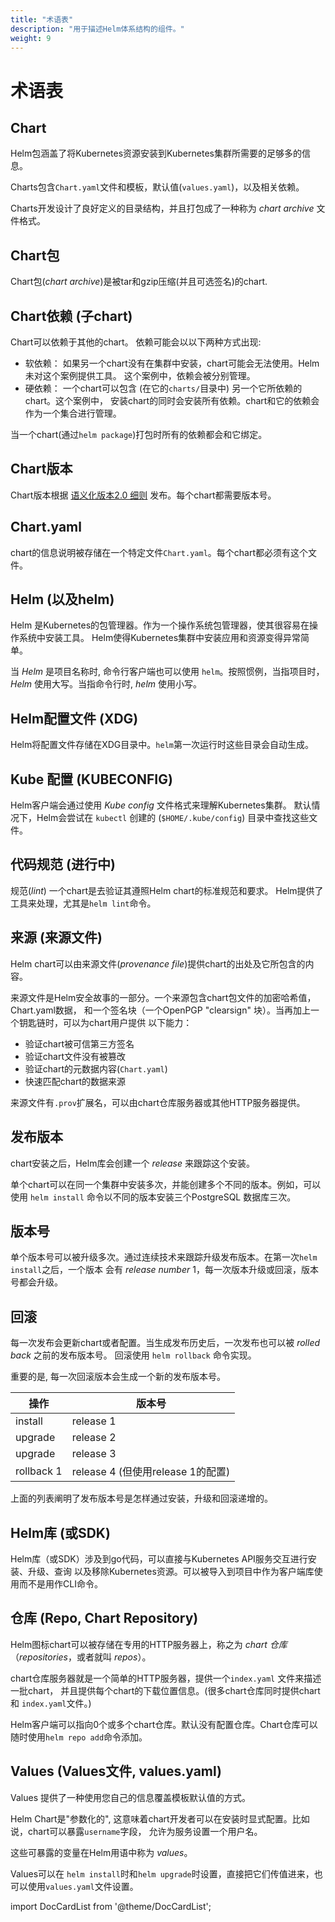 ```yaml
---
title: "术语表" 
description: "用于描述Helm体系结构的组件。"
weight: 9
---
```


# 术语表

## Chart

Helm包涵盖了将Kubernetes资源安装到Kubernetes集群所需要的足够多的信息。

Charts包含`Chart.yaml`文件和模板，默认值(`values.yaml`)，以及相关依赖。

Charts开发设计了良好定义的目录结构，并且打包成了一种称为 _chart archive_ 文件格式。

## Chart包

Chart包(_chart archive_)是被tar和gzip压缩(并且可选签名)的chart.

## Chart依赖 (子chart)

Chart可以依赖于其他的chart。 依赖可能会以以下两种方式出现:

- 软依赖： 如果另一个chart没有在集群中安装，chart可能会无法使用。Helm未对这个案例提供工具。
这个案例中，依赖会被分别管理。
- 硬依赖： 一个chart可以包含 (在它的`charts/`目录中) 另一个它所依赖的chart。这个案例中，
安装chart的同时会安装所有依赖。chart和它的依赖会作为一个集合进行管理。

当一个chart(通过`helm package`)打包时所有的依赖都会和它绑定。

## Chart版本

Chart版本根据 [语义化版本2.0 细则](https://semver.org) 发布。每个chart都需要版本号。

## Chart.yaml

chart的信息说明被存储在一个特定文件`Chart.yaml`。每个chart都必须有这个文件。

## Helm (以及helm)

Helm 是Kubernetes的包管理器。作为一个操作系统包管理器，使其很容易在操作系统中安装工具。
Helm使得Kubernetes集群中安装应用和资源变得异常简单。

当 _Helm_ 是项目名称时, 命令行客户端也可以使用 `helm`。按照惯例，当指项目时，_Helm_ 
使用大写。当指命令行时, _helm_ 使用小写。

## Helm配置文件 (XDG)

Helm将配置文件存储在XDG目录中。`helm`第一次运行时这些目录会自动生成。

## Kube 配置 (KUBECONFIG)

Helm客户端会通过使用 _Kube config_ 文件格式来理解Kubernetes集群。
默认情况下，Helm会尝试在 `kubectl` 创建的 (`$HOME/.kube/config`) 目录中查找这些文件。

## 代码规范 (进行中)

规范(_lint_) 一个chart是去验证其遵照Helm chart的标准规范和要求。
Helm提供了工具来处理，尤其是`helm lint`命令。

## 来源 (来源文件)

Helm chart可以由来源文件(_provenance file_)提供chart的出处及它所包含的内容。

来源文件是Helm安全故事的一部分。一个来源包含chart包文件的加密哈希值，Chart.yaml数据，
和一个签名块（一个OpenPGP "clearsign" 块）。当再加上一个钥匙链时，可以为chart用户提供
以下能力：

- 验证chart被可信第三方签名
- 验证chart文件没有被篡改
- 验证chart的元数据内容(`Chart.yaml`)
- 快速匹配chart的数据来源

来源文件有`.prov`扩展名，可以由chart仓库服务器或其他HTTP服务器提供。

## 发布版本

chart安装之后，Helm库会创建一个 _release_ 来跟踪这个安装。

单个chart可以在同一个集群中安装多次，并能创建多个不同的版本。例如，可以使用 `helm install` 
命令以不同的版本安装三个PostgreSQL 数据库三次。

## 版本号

单个版本号可以被升级多次。通过连续技术来跟踪升级发布版本。在第一次`helm install`之后，一个版本
会有 _release number_ 1，每一次版本升级或回滚，版本号都会升级。

## 回滚

每一次发布会更新chart或者配置。当生成发布历史后，一次发布也可以被 _rolled back_ 之前的发布版本号。
回滚使用 `helm rollback` 命令实现。

重要的是, 每一次回滚版本会生成一个新的发布版本号。

| 操作       | 版本号                                       |
|------------|------------------------------------------------------|
| install    | release 1                                            |
| upgrade    | release 2                                            |
| upgrade    | release 3                                            |
| rollback 1 | release 4 (但使用release 1的配置) |

上面的列表阐明了发布版本号是怎样通过安装，升级和回滚递增的。

## Helm库 (或SDK)

Helm库（或SDK）涉及到go代码，可以直接与Kubernetes API服务交互进行安装、升级、查询
以及移除Kubernetes资源。可以被导入到项目中作为客户端库使用而不是用作CLI命令。

## 仓库 (Repo, Chart Repository)

Helm图标chart可以被存储在专用的HTTP服务器上，称之为 _chart 仓库_（_repositories_，或者就叫 _repos_）。

chart仓库服务器就是一个简单的HTTP服务器，提供一个`index.yaml` 文件来描述一批chart，
并且提供每个chart的下载位置信息。(很多chart仓库同时提供chart和 `index.yaml`文件。)

Helm客户端可以指向0个或多个chart仓库。默认没有配置仓库。Chart仓库可以随时使用`helm repo add`命令添加。

## Values (Values文件, values.yaml)

Values 提供了一种使用您自己的信息覆盖模板默认值的方式。

Helm Chart是"参数化的", 这意味着chart开发者可以在安装时显式配置。比如说，chart可以暴露`username`字段，
允许为服务设置一个用户名。

这些可暴露的变量在Helm用语中称为 _values_。

Values可以在 `helm install`时和`helm upgrade`时设置，直接把它们传值进来，也可以使用`values.yaml`文件设置。

import DocCardList from '@theme/DocCardList';

<DocCardList />